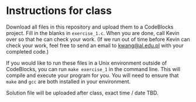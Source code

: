 # Instructions for class

Download all files in this repository and upload them to a CodeBlocks project. Fill in the blanks in `exercise_1.c`. When you are done, call Kevin over so that he can check your work. (If we run out of time before Kevin can check your work, feel free to send an email to kwang@al.edu.pl with your completed code.)

If you would like to run these files in a Unix environment outside of CodeBlocks, you can run `make exercise_1` in the command line. This will compile and execute your program for you. You will need to ensure that `make` and `gcc` are both installed in your environment. 

Solution file will be uploaded after class, exact time / date TBD.
